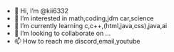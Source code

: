 - 👋 Hi, I’m @kii6332
- 👀 I’m interested in math,coding,jdm car,science
- 🌱 I’m currently learning c,c++,(html,java,css),java,ai
- 💞️ I’m looking to collaborate on ...
- 📫 How to reach me discord,email,youtube

<!---
kii6332/kii6332 is a ✨ special ✨ repository because its `README.md` (this file) appears on your GitHub profile.
You can click the Preview link to take a look at your changes.
--->
